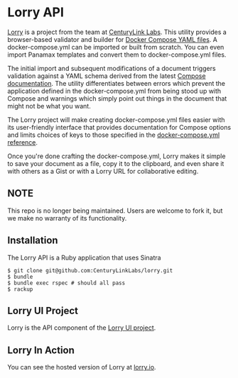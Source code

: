 # Lorry API

[Lorry](https://lorry.io) is a project from the team at [CenturyLink Labs](http://www.centurylinklabs.com/).  This utility provides a browser-based validator and builder for [Docker Compose YAML files](https://docs.docker.com/compose/yml/).  A docker-compose.yml can be imported or built from scratch.  You can even import Panamax templates and convert them to docker-compose.yml files.  

The initial import and subsequent modifications of a document triggers validation against a YAML schema derived from the latest [Compose documentation](https://docs.docker.com/compose/).  The utility differentiates between errors which prevent the application defined in the docker-compose.yml from being stood up with Compose and warnings which simply point out things in the document that might not be what you want.  

The Lorry project will make creating docker-compose.yml files easier with its user-friendly interface that provides documentation for Compose options and limits choices of keys to those specified in the [docker-compose.yml reference](https://docs.docker.com/compose/yml/). 

Once you're done crafting the docker-compose.yml, Lorry makes it simple to save your document as a file, copy it to the clipboard, and even share it with others as a Gist or with a Lorry URL for collaborative editing.

## NOTE

This repo is no longer being maintained. Users are welcome to fork it, but we make no warranty of its functionality.

## Installation
The Lorry API is a Ruby application that uses Sinatra

```
$ git clone git@github.com:CenturyLinkLabs/lorry.git
$ bundle
$ bundle exec rspec # should all pass
$ rackup
```

## Lorry UI Project
Lorry is the API component of the [Lorry UI project](https://github.com/CenturyLinkLabs/lorry-ui/).

## Lorry In Action
You can see the hosted version of Lorry at [lorry.io](https://lorry.io).
